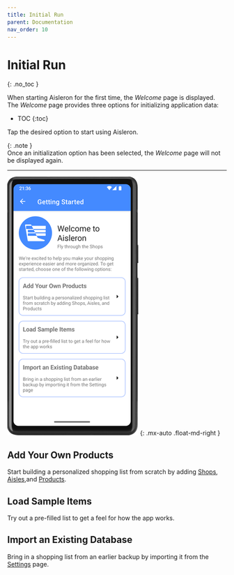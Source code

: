 ```yaml
---
title: Initial Run
parent: Documentation
nav_order: 10
---
```


# Initial Run
{: .no_toc }

When starting Aisleron for the first time, the *Welcome* page is displayed. The *Welcome* page provides three options for initializing application data:

* TOC
{:toc}

Tap the desired option to start using Aisleron.

{: .note }  
Once an initialization option has been selected, the *Welcome* page will not be displayed again.

---

![Welcome Page](/assets/images/screenshots/alr-010-welcome-page.png)
{: .mx-auto .float-md-right }

## Add Your Own Products
Start building a personalized shopping list from scratch by adding [Shops]({{site.baseurl}}/docs/documentation/manage-shops#add-a-shop), [Aisles]({{site.baseurl}}/docs/documentation/manage-aisles#add-an-aisle),and [Products]({{site.baseurl}}/docs/documentation/manage-products#add-a-product).

## Load Sample Items
Try out a pre-filled list to get a feel for how the app works.

## Import an Existing Database
Bring in a shopping list from an earlier backup by importing it from the [Settings]({{site.baseurl}}/docs/documentation/settings#backuprestore) page.